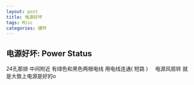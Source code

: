 ```yaml
---
layout: post
title: 电源好坏  
tags: Misc
categories: 硬件
---
```


## 电源好坏: Power Status
24孔那排 中间附近 有绿色和黑色两根电线
用电线连通( 短路 )     电源风扇转 就是大致上电源是好的o


